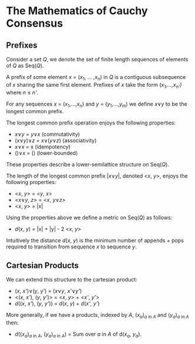 # The Mathematics of Cauchy Consensus
## Prefixes
Consider a set *Q*, we denote the set of finite length sequences of elements of *Q* as Seq(*Q*).

A prefix of some element *x* = (*x*<sub>1</sub>, ... ,*x*<sub>n</sub>) in *Q* is a contiguous subsequence of *x* sharing the same first element. Prefixes of *x* take the form (*x<sub>1</sub>,...,*x*<sub>n'</sub>)* where *n* ≤ *n'*.

For any sequences *x* = (*x*<sub>1</sub>,...,*x*<sub>n</sub>) and *y* = (*y*<sub>1</sub>,...,*y*<sub>m</sub>) we define *x*∨*y* to be the longest common prefix. 

The longest common prefix operation enjoys the following properties:
* *x*∨*y* = *y*∨*x* (commutativity)
* (*x*∨*y*)∨*z* = *x*∨(*y*∨*z*) (associativity)
* *x*∨*x* = x (idempotency)
* ()∨*x* = () (lower-bounded)

These properties describe a lower-semilattice structure on Seq(*Q*).

The length of the longest common prefix |*x*∨*y*|, denoted <*x*, *y*>, enjoys the following properties:
* <*x*, *y*> = <*y*, *x*>
* <*x*∨*y*, *z*> = <*x*, *y*∨*z*>
* <*x*, *y*> = |x|

Using the properties above we define a metric on Seq(*Q*) as follows:
* *d*(*x*, *y*) = |x| + |y| - 2 <*x*, *y*>

Intuitively the distance *d*(*x*, *y*) is the minimum number of appends + pops required to transition from sequence *x* to sequence *y*.

## Cartesian Products
We can extend this structure to the cartesian product:
* (*x*, *x'*)∨(*y*, *y'*) = (*x*∨*y*, *x'*∨*y'*)
* <(*x*, *x'*), (*y*, *y'*)> = <*x*, *y*> + <*x'*, *y'*>
* *d*((*x*, *x'*), (*y*, *y'*)) = *d*(*x*, *y*) + *d*(*x'*, *y'*)

More generally, if we have a products, indexed by *A*, (*x*<sub>*a*</sub>)<sub>*a* in *A*</sub> and (*y*<sub>*a*</sub>)<sub>*a* in *A*</sub> then:
* *d*((*x*<sub>*a*</sub>)<sub>*a* in *A*</sub>, (*y*<sub>*a*</sub>)<sub>*a* in *A*</sub>) = Sum over *a* in *A* of d(*x*<sub>*a*</sub>, *y*<sub>*a*</sub>).
